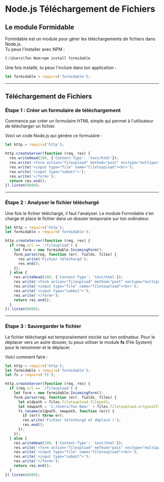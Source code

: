 # Node.js Téléchargement de Fichiers

## Le module Formidable

Formidable est un module pour gérer les téléchargements de fichiers dans Node.js.  
Tu peux l'installer avec NPM :

```bash
C:\Users\Ton Nom>npm install formidable
```

Une fois installé, tu peux l'inclure dans ton application :

```javascript
let formidable = require('formidable');
```

---

## Téléchargement de Fichiers

### Étape 1 : Créer un formulaire de téléchargement

Commence par créer un formulaire HTML simple qui permet à l'utilisateur de télécharger un fichier.

Voici un code Node.js qui génère ce formulaire :

```javascript
let http = require('http');

http.createServer(function (req, res) {
  res.writeHead(200, {'Content-Type': 'text/html'});
  res.write('<form action="fileupload" method="post" enctype="multipart/form-data">');
  res.write('<input type="file" name="filetoupload"><br>');
  res.write('<input type="submit">');
  res.write('</form>');
  return res.end();
}).listen(8080);
```

---

### Étape 2 : Analyser le fichier téléchargé

Une fois le fichier téléchargé, il faut l'analyser. Le module Formidable s'en charge et place le fichier dans un dossier temporaire sur ton ordinateur.

```javascript
let http = require('http');
let formidable = require('formidable');

http.createServer(function (req, res) {
  if (req.url == '/fileupload') {
    let form = new formidable.IncomingForm();
    form.parse(req, function (err, fields, files) {
      res.write('Fichier téléchargé');
      res.end();
    });
  } else {
    res.writeHead(200, {'Content-Type': 'text/html'});
    res.write('<form action="fileupload" method="post" enctype="multipart/form-data">');
    res.write('<input type="file" name="filetoupload"><br>');
    res.write('<input type="submit">');
    res.write('</form>');
    return res.end();
  }
}).listen(8080);
```

---

### Étape 3 : Sauvegarder le fichier

Le fichier téléchargé est temporairement stocké sur ton ordinateur. Pour le déplacer vers un autre dossier, tu peux utiliser le module **fs** (File System) pour le renommer et le déplacer.

Voici comment faire :

```javascript
let http = require('http');
let formidable = require('formidable');
let fs = require('fs');

http.createServer(function (req, res) {
  if (req.url == '/fileupload') {
    let form = new formidable.IncomingForm();
    form.parse(req, function (err, fields, files) {
      let oldpath = files.filetoupload.filepath;
      let newpath = 'C:/Users/Ton Nom/' + files.filetoupload.originalFilename;
      fs.rename(oldpath, newpath, function (err) {
        if (err) throw err;
        res.write('Fichier téléchargé et déplacé !');
        res.end();
      });
    });
  } else {
    res.writeHead(200, {'Content-Type': 'text/html'});
    res.write('<form action="fileupload" method="post" enctype="multipart/form-data">');
    res.write('<input type="file" name="filetoupload"><br>');
    res.write('<input type="submit">');
    res.write('</form>');
    return res.end();
  }
}).listen(8080);
```
